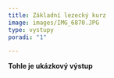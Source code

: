 ```yaml
---
title: Základní lezecký kurz
image: images/IMG_6870.JPG
type: vystupy
poradi: "1"

---
```

**Tohle je ukázkový výstup**
